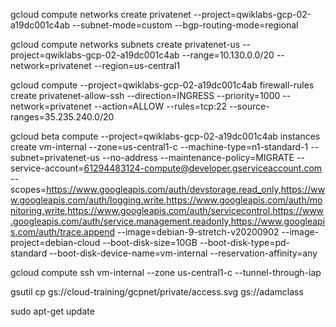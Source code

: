 gcloud compute networks create privatenet --project=qwiklabs-gcp-02-a19dc001c4ab --subnet-mode=custom --bgp-routing-mode=regional

gcloud compute networks subnets create privatenet-us --project=qwiklabs-gcp-02-a19dc001c4ab --range=10.130.0.0/20 --network=privatenet --region=us-central1

gcloud compute --project=qwiklabs-gcp-02-a19dc001c4ab firewall-rules create privatenet-allow-ssh --direction=INGRESS --priority=1000 --network=privatenet --action=ALLOW --rules=tcp:22 --source-ranges=35.235.240.0/20

gcloud beta compute --project=qwiklabs-gcp-02-a19dc001c4ab instances create vm-internal --zone=us-central1-c --machine-type=n1-standard-1 --subnet=privatenet-us --no-address --maintenance-policy=MIGRATE --service-account=61294483124-compute@developer.gserviceaccount.com --scopes=https://www.googleapis.com/auth/devstorage.read_only,https://www.googleapis.com/auth/logging.write,https://www.googleapis.com/auth/monitoring.write,https://www.googleapis.com/auth/servicecontrol,https://www.googleapis.com/auth/service.management.readonly,https://www.googleapis.com/auth/trace.append --image=debian-9-stretch-v20200902 --image-project=debian-cloud --boot-disk-size=10GB --boot-disk-type=pd-standard --boot-disk-device-name=vm-internal --reservation-affinity=any

gcloud compute ssh vm-internal --zone us-central1-c --tunnel-through-iap

gsutil cp gs://cloud-training/gcpnet/private/access.svg gs://adamclass

sudo apt-get update


